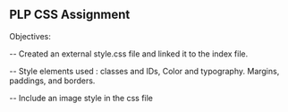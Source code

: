## PLP CSS Assignment

Objectives: 

-- Created an external style.css file and linked it to the index file. 

-- Style elements used : classes and IDs, Color and typography.
     Margins, paddings, and borders.

-- Include an image style in the css file 



